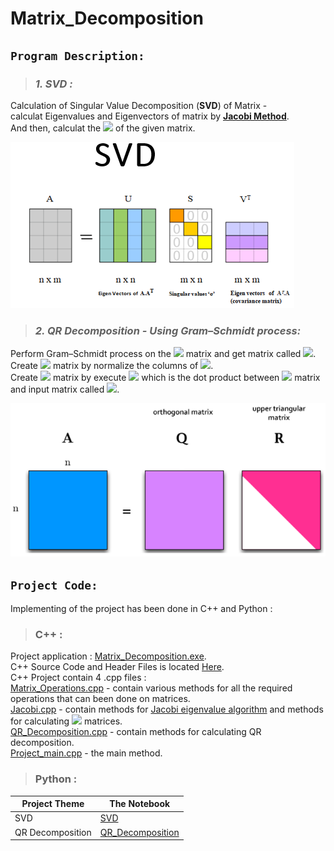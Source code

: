 # Matrix_Decomposition

## `Program Description:`


> ### ***1. SVD :*** 
Calculation of Singular Value Decomposition (**SVD**) of Matrix -\
calculat Eigenvalues and Eigenvectors of matrix by [**Jacobi Method**](https://en.wikipedia.org/wiki/Jacobi_eigenvalue_algorithm).\
And then, calculat the <img src="https://render.githubusercontent.com/render/math?math=U, S, V^T"> of the given matrix.

![image-2.png](https://github.com/NadavShwartz93/Matrix_Decomposition/blob/main/SVD.png "SVD")

> ### ***2. QR Decomposition - Using Gram–Schmidt process:***
Perform Gram–Schmidt process on the <img src="https://render.githubusercontent.com/render/math?math=N x N"> matrix and get matrix called <img src="https://render.githubusercontent.com/render/math?math=U">.\
Create <img src="https://render.githubusercontent.com/render/math?math=Q"> matrix by normalize the columns of <img src="https://render.githubusercontent.com/render/math?math=U">.\
Create <img src="https://render.githubusercontent.com/render/math?math=R"> matrix by execute <img src="https://render.githubusercontent.com/render/math?math=Q^T*A"> which is the dot product between <img src="https://render.githubusercontent.com/render/math?math=Q^T"> matrix and input matrix called <img src="https://render.githubusercontent.com/render/math?math=A">.

![image-3.png](https://github.com/NadavShwartz93/Matrix_Decomposition/blob/main/QR_Decomposition.png "QR Decomposition")

## `Project Code:`

Implementing of the project has been done in C++ and Python :

> ### C++ : 
Project application : [Matrix_Decomposition.exe](https://github.com/NadavShwartz93/Matrix_Decomposition/blob/main/C%2B%2B/Matrix_Decomposition.exe).\
C++ Source Code and Header Files is located [Here](https://github.com/NadavShwartz93/Matrix_Decomposition/tree/main/C%2B%2B/Project1).\
C++ Project contain 4 .cpp files :\
[Matrix_Operations.cpp](https://github.com/NadavShwartz93/Matrix_Decomposition/blob/main/C%2B%2B/Project1/Source/Matrix_Operations.cpp) - contain various methods for all the required operations that can been done on matrices.\
[Jacobi.cpp](https://github.com/NadavShwartz93/Matrix_Decomposition/blob/main/C%2B%2B/Project1/Source/Jacobi.cpp) - contain methods for [Jacobi eigenvalue algorithm](https://en.wikipedia.org/wiki/Jacobi_eigenvalue_algorithm) and methods for calculating <img src="https://render.githubusercontent.com/render/math?math=U, S, V^T"> matrices.\
[QR_Decomposition.cpp](https://github.com/NadavShwartz93/Matrix_Decomposition/blob/main/C%2B%2B/Project1/Source/QR_Decomposition.cpp) - contain methods for calculating QR decomposition.\
[Project_main.cpp](https://github.com/NadavShwartz93/Matrix_Decomposition/blob/main/C%2B%2B/Project1/Source/Project_main.cpp) - the main method.


> ### Python : 
| Project Theme | The Notebook|
|------------|--------------------|
| SVD | [SVD](https://github.com/NadavShwartz93/Matrix_Decomposition/blob/main/Python/SVD.ipynb) |
| QR Decomposition | [QR_Decomposition](https://github.com/NadavShwartz93/Matrix_Decomposition/blob/main/Python/QR_Decomposition.ipynb) |

